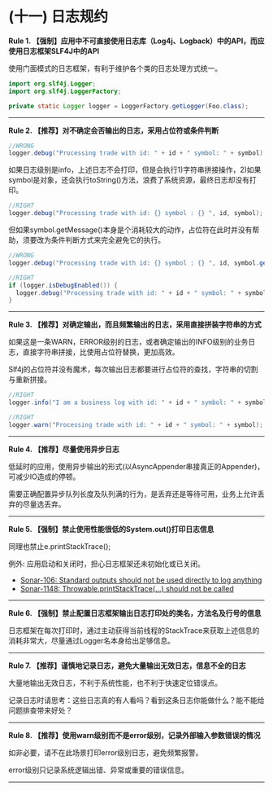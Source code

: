 # (十一) 日志规约

**Rule 1. 【强制】应用中不可直接使用日志库（Log4j、Logback）中的API，而应使用日志框架SLF4J中的API**

使用门面模式的日志框架，有利于维护各个类的日志处理方式统一。

```java
import org.slf4j.Logger;
import org.slf4j.LoggerFactory;

private static Logger logger = LoggerFactory.getLogger(Foo.class);
```

----  

**Rule 2. 【推荐】对不确定会否输出的日志，采用占位符或条件判断**

```java
//WRONG
logger.debug("Processing trade with id: " + id + " symbol: " + symbol);
```

如果日志级别是info，上述日志不会打印，但是会执行1)字符串拼接操作，2)如果symbol是对象，还会执行toString()方法，浪费了系统资源，最终日志却没有打印。

```java
//RIGHT
logger.debug("Processing trade with id: {} symbol : {} ", id, symbol);
```


但如果symbol.getMessage()本身是个消耗较大的动作，占位符在此时并没有帮助，须要改为条件判断方式来完全避免它的执行。

```java
//WRONG
logger.debug("Processing trade with id: {} symbol : {} ", id, symbol.getMessage());

//RIGHT
if (logger.isDebugEnabled()) {
  logger.debug("Processing trade with id: " + id + " symbol: " + symbol.getMessage());
}
```

----  

**Rule 3. 【推荐】对确定输出，而且频繁输出的日志，采用直接拼装字符串的方式**
  
如果这是一条WARN，ERROR级别的日志，或者确定输出的INFO级别的业务日志，直接字符串拼接，比使用占位符替换，更加高效。

Slf4j的占位符并没有魔术，每次输出日志都要进行占位符的查找，字符串的切割与重新拼接。

```java
//RIGHT
logger.info("I am a business log with id: " + id + " symbol: " + symbol);

//RIGHT
logger.warn("Processing trade with id: " + id + " symbol: " + symbol);
```

----  

**Rule 4. 【推荐】尽量使用异步日志**

低延时的应用，使用异步输出的形式(以AsyncAppender串接真正的Appender)，可减少IO造成的停顿。

需要正确配置异步队列长度及队列满的行为，是丢弃还是等待可用，业务上允许丢弃的尽量选丢弃。

----  

**Rule 5. 【强制】禁止使用性能很低的System.out()打印日志信息**

同理也禁止e.printStackTrace();

例外: 应用启动和关闭时，担心日志框架还未初始化或已关闭。

* [Sonar-106: Standard outputs should not be used directly to log anything](https://rules.sonarsource.com/java/RSPEC-106)
* [Sonar-1148: Throwable.printStackTrace(...) should not be called](https://rules.sonarsource.com/java/RSPEC-1148)

----  

**Rule 6. 【强制】禁止配置日志框架输出日志打印处的类名，方法名及行号的信息**

日志框架在每次打印时，通过主动获得当前线程的StackTrace来获取上述信息的消耗非常大，尽量通过Logger名本身给出足够信息。

----  

**Rule 7. 【推荐】谨慎地记录日志，避免大量输出无效日志，信息不全的日志**

大量地输出无效日志，不利于系统性能，也不利于快速定位错误点。

记录日志时请思考：这些日志真的有人看吗？看到这条日志你能做什么？能不能给问题排查带来好处？

---- 

**Rule 8. 【推荐】使用warn级别而不是error级别，记录外部输入参数错误的情况**

如非必要，请不在此场景打印error级别日志，避免频繁报警。

error级别只记录系统逻辑出错、异常或重要的错误信息。

----


